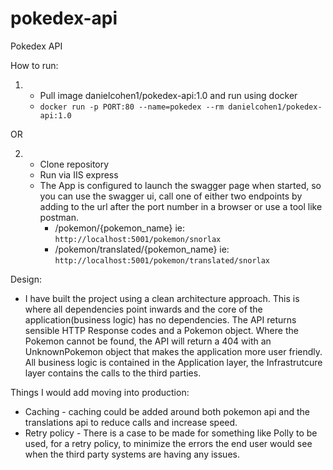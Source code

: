 # pokedex-api

Pokedex API

How to run:

1)
	* Pull image danielcohen1/pokedex-api:1.0 and run using docker
	* `docker run -p PORT:80 --name=pokedex --rm danielcohen1/pokedex-api:1.0`
	
OR

2)
	* Clone repository
	* Run via IIS express
	* The App is configured to launch the swagger page when started, so you can use the swagger ui, call one of either two endpoints by adding to the url after the port number in a browser or use a tool like postman.
		*  /pokemon/{pokemon_name} ie: `http://localhost:5001/pokemon/snorlax`
		*  /pokemon/translated/{pokemon_name} ie: `http://localhost:5001/pokemon/translated/snorlax`

Design:
* I have built the project using a clean architecture approach. This is where all dependencies point inwards and the core of the application(business logic) has no dependencies. 
The API returns sensible HTTP Response codes and a Pokemon object. Where the Pokemon cannot be found, the API will return a 404 with an UnknownPokemon object that makes the application more user friendly.
All business logic is contained in the Application layer, the Infrastrutcure layer contains the calls to the third parties.

Things I would add moving into production:
* Caching - caching could be added around both pokemon api and the translations api to reduce calls and increase speed.
* Retry policy - There is a case to be made for something like Polly to be used, for a retry policy, to minimize the errors the end user would see when the third party systems are having any issues.
